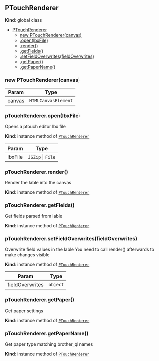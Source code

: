 <a name="PTouchRenderer"></a>

## PTouchRenderer
**Kind**: global class  

* [PTouchRenderer](#PTouchRenderer)
    * [new PTouchRenderer(canvas)](#new_PTouchRenderer_new)
    * [.open(lbxFile)](#PTouchRenderer+open)
    * [.render()](#PTouchRenderer+render)
    * [.getFields()](#PTouchRenderer+getFields)
    * [.setFieldOverwrites(fieldOverwrites)](#PTouchRenderer+setFieldOverwrites)
    * [.getPaper()](#PTouchRenderer+getPaper)
    * [.getPaperName()](#PTouchRenderer+getPaperName)

<a name="new_PTouchRenderer_new"></a>

### new PTouchRenderer(canvas)

| Param | Type |
| --- | --- |
| canvas | <code>HTMLCanvasElement</code> | 

<a name="PTouchRenderer+open"></a>

### pTouchRenderer.open(lbxFile)
Opens a ptouch editor lbx file

**Kind**: instance method of [<code>PTouchRenderer</code>](#PTouchRenderer)  

| Param | Type |
| --- | --- |
| lbxFile | <code>JSZip</code> \| <code>File</code> | 

<a name="PTouchRenderer+render"></a>

### pTouchRenderer.render()
Render the lable into the canvas

**Kind**: instance method of [<code>PTouchRenderer</code>](#PTouchRenderer)  
<a name="PTouchRenderer+getFields"></a>

### pTouchRenderer.getFields()
Get fields parsed from lable

**Kind**: instance method of [<code>PTouchRenderer</code>](#PTouchRenderer)  
<a name="PTouchRenderer+setFieldOverwrites"></a>

### pTouchRenderer.setFieldOverwrites(fieldOverwrites)
Overwrite field values in the lable
You need to call render() afterwards to make changes visible

**Kind**: instance method of [<code>PTouchRenderer</code>](#PTouchRenderer)  

| Param | Type |
| --- | --- |
| fieldOverwrites | <code>object</code> | 

<a name="PTouchRenderer+getPaper"></a>

### pTouchRenderer.getPaper()
Get paper settings

**Kind**: instance method of [<code>PTouchRenderer</code>](#PTouchRenderer)  
<a name="PTouchRenderer+getPaperName"></a>

### pTouchRenderer.getPaperName()
Get paper type matching brother_ql names

**Kind**: instance method of [<code>PTouchRenderer</code>](#PTouchRenderer)  
